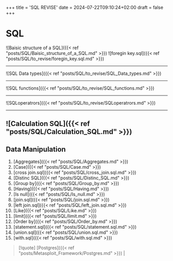 +++
title = 'SQL REVISE'
date = 2024-07-22T09:10:24+02:00
draft = false
+++

# SQL
![Baisic structure of a SQL]({{< ref "posts/SQL/Baisic_structure_of_a_SQL.md" >}})
![foregin key.sql]({{< ref "posts/SQL/to_revise/foregin_key.sql.md" >}})

--- 
![SQL Data types]({{< ref "posts/SQL/to_revise/SQL_Data_types.md" >}})

---
![SQL functions]({{< ref "posts/SQL/to_revise/SQL_functions.md" >}})

---
![SQLoperatrors]({{< ref "posts/SQL/to_revise/SQLoperatrors.md" >}})

---

![Calculation SQL]({{< ref "posts/SQL/Calculation_SQL.md" >}})
---

## Data Manipulation
1. [Aggregates]({{< ref "posts/SQL/Aggregates.md" >}})
2. [Case]({{< ref "posts/SQL/Case.md" >}})
3. [cross join.sql]({{< ref "posts/SQL/cross_join.sql.md" >}})
4. [Distinc SQL]({{< ref "posts/SQL/Distinc_SQL.md" >}})
5. [Group by]({{< ref "posts/SQL/Group_by.md" >}})
6. [Having]({{< ref "posts/SQL/Having.md" >}})
7. [Is null]({{< ref "posts/SQL/Is_null.md" >}})
8. [join.sql]({{< ref "posts/SQL/join.sql.md" >}})
9. [left join.sql]({{< ref "posts/SQL/left_join.sql.md" >}})
10. [Like]({{< ref "posts/SQL/Like.md" >}})
11. [limit]({{< ref "posts/SQL/limit.md" >}})
12. [Order by]({{< ref "posts/SQL/Order_by.md" >}})
13. [statement.sql]({{< ref "posts/SQL/statement.sql.md" >}})
14. [union.sql]({{< ref "posts/SQL/union.sql.md" >}})
15. [with.sql]({{< ref "posts/SQL/with.sql.md" >}})
>[!quote] [Postgres]({{< ref "posts/Metasploit_Framework/Postgres.md" >}}) | 


